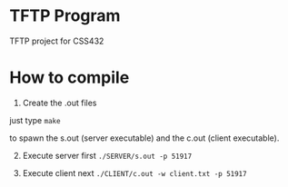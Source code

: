 # TFTP Program
TFTP project for CSS432

# How to compile
1. Create the .out files

just type
`make` 

to spawn the s.out (server executable) and
the c.out (client executable).

2. Execute server first
`./SERVER/s.out -p 51917`

3. Execute client next
`./CLIENT/c.out -w client.txt -p 51917`
